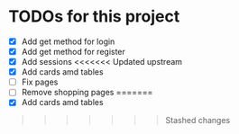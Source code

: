 # TODOs for this project

- [x] Add get method for login
- [x] Add get method for register
- [x] Add sessions
<<<<<<< Updated upstream
- [x] Add cards amd tables
- [ ] Fix pages
- [ ] Remove shopping pages
=======
- [x] Add cards amd tables
>>>>>>> Stashed changes
